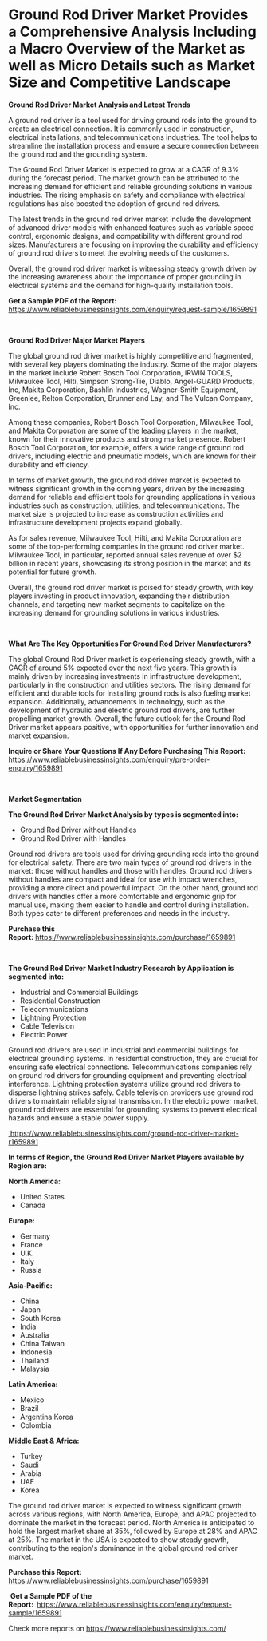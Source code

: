 <p><h1>Ground Rod Driver Market Provides a Comprehensive Analysis Including a Macro Overview of the Market as well as Micro Details such as Market Size and Competitive Landscape</h1></p><p><strong>Ground Rod Driver Market Analysis and Latest Trends</strong></p>
<p><p>A ground rod driver is a tool used for driving ground rods into the ground to create an electrical connection. It is commonly used in construction, electrical installations, and telecommunications industries. The tool helps to streamline the installation process and ensure a secure connection between the ground rod and the grounding system.</p><p>The Ground Rod Driver Market is expected to grow at a CAGR of 9.3% during the forecast period. The market growth can be attributed to the increasing demand for efficient and reliable grounding solutions in various industries. The rising emphasis on safety and compliance with electrical regulations has also boosted the adoption of ground rod drivers.</p><p>The latest trends in the ground rod driver market include the development of advanced driver models with enhanced features such as variable speed control, ergonomic designs, and compatibility with different ground rod sizes. Manufacturers are focusing on improving the durability and efficiency of ground rod drivers to meet the evolving needs of the customers.</p><p>Overall, the ground rod driver market is witnessing steady growth driven by the increasing awareness about the importance of proper grounding in electrical systems and the demand for high-quality installation tools.</p></p>
<p><strong>Get a Sample PDF of the Report:&nbsp;</strong> <a href="https://www.reliablebusinessinsights.com/enquiry/request-sample/1659891">https://www.reliablebusinessinsights.com/enquiry/request-sample/1659891</a></p>
<p>&nbsp;</p>
<p><strong>Ground Rod Driver Major Market Players</strong></p>
<p><p>The global ground rod driver market is highly competitive and fragmented, with several key players dominating the industry. Some of the major players in the market include Robert Bosch Tool Corporation, IRWIN TOOLS, Milwaukee Tool, Hilti, Simpson Strong-Tie, Diablo, Angel-GUARD Products, Inc, Makita Corporation, Bashlin Industries, Wagner-Smith Equipment, Greenlee, Relton Corporation, Brunner and Lay, and The Vulcan Company, Inc. </p><p>Among these companies, Robert Bosch Tool Corporation, Milwaukee Tool, and Makita Corporation are some of the leading players in the market, known for their innovative products and strong market presence. Robert Bosch Tool Corporation, for example, offers a wide range of ground rod drivers, including electric and pneumatic models, which are known for their durability and efficiency.</p><p>In terms of market growth, the ground rod driver market is expected to witness significant growth in the coming years, driven by the increasing demand for reliable and efficient tools for grounding applications in various industries such as construction, utilities, and telecommunications. The market size is projected to increase as construction activities and infrastructure development projects expand globally.</p><p>As for sales revenue, Milwaukee Tool, Hilti, and Makita Corporation are some of the top-performing companies in the ground rod driver market. Milwaukee Tool, in particular, reported annual sales revenue of over $2 billion in recent years, showcasing its strong position in the market and its potential for future growth.</p><p>Overall, the ground rod driver market is poised for steady growth, with key players investing in product innovation, expanding their distribution channels, and targeting new market segments to capitalize on the increasing demand for grounding solutions in various industries.</p></p>
<p>&nbsp;</p>
<p><strong>What Are The Key Opportunities For Ground Rod Driver Manufacturers?</strong></p>
<p><p>The global Ground Rod Driver market is experiencing steady growth, with a CAGR of around 5% expected over the next five years. This growth is mainly driven by increasing investments in infrastructure development, particularly in the construction and utilities sectors. The rising demand for efficient and durable tools for installing ground rods is also fueling market expansion. Additionally, advancements in technology, such as the development of hydraulic and electric ground rod drivers, are further propelling market growth. Overall, the future outlook for the Ground Rod Driver market appears positive, with opportunities for further innovation and market expansion.</p></p>
<p><strong>Inquire or Share Your Questions If Any Before Purchasing This Report:</strong> <a href="https://www.reliablebusinessinsights.com/enquiry/pre-order-enquiry/1659891">https://www.reliablebusinessinsights.com/enquiry/pre-order-enquiry/1659891</a></p>
<p>&nbsp;</p>
<p><strong>Market Segmentation</strong></p>
<p><strong>The Ground Rod Driver Market Analysis by types is segmented into:</strong></p>
<p><ul><li>Ground Rod Driver without Handles</li><li>Ground Rod Driver with Handles</li></ul></p>
<p><p>Ground rod drivers are tools used for driving grounding rods into the ground for electrical safety. There are two main types of ground rod drivers in the market: those without handles and those with handles. Ground rod drivers without handles are compact and ideal for use with impact wrenches, providing a more direct and powerful impact. On the other hand, ground rod drivers with handles offer a more comfortable and ergonomic grip for manual use, making them easier to handle and control during installation. Both types cater to different preferences and needs in the industry.</p></p>
<p><strong>Purchase this Report:&nbsp;</strong><a href="https://www.reliablebusinessinsights.com/purchase/1659891">https://www.reliablebusinessinsights.com/purchase/1659891</a></p>
<p>&nbsp;</p>
<p><strong>The Ground Rod Driver Market Industry Research by Application is segmented into:</strong></p>
<p><ul><li>Industrial and Commercial Buildings</li><li>Residential Construction</li><li>Telecommunications</li><li>Lightning Protection</li><li>Cable Television</li><li>Electric Power</li></ul></p>
<p><p>Ground rod drivers are used in industrial and commercial buildings for electrical grounding systems. In residential construction, they are crucial for ensuring safe electrical connections. Telecommunications companies rely on ground rod drivers for grounding equipment and preventing electrical interference. Lightning protection systems utilize ground rod drivers to disperse lightning strikes safely. Cable television providers use ground rod drivers to maintain reliable signal transmission. In the electric power market, ground rod drivers are essential for grounding systems to prevent electrical hazards and ensure a stable power supply.</p></p>
<p><a href="https://www.reliablebusinessinsights.com/ground-rod-driver-market-r1659891">&nbsp;https://www.reliablebusinessinsights.com/ground-rod-driver-market-r1659891</a></p>
<p><strong>In terms of Region, the Ground Rod Driver Market Players available by Region are:</strong></p>
<p>
    <p> <strong> North America: </strong>
        <ul>
            <li>United States</li>
            <li>Canada</li>
        </ul>
        </p> 
    <p> <strong> Europe: </strong>
        <ul>
            <li>Germany</li>
            <li>France</li>
            <li>U.K.</li>
            <li>Italy</li>
            <li>Russia</li>
        </ul>
        </p> 
    <p> <strong> Asia-Pacific: </strong>
        <ul>
            <li>China</li>
            <li>Japan</li>
            <li>South Korea</li>
            <li>India</li>
            <li>Australia</li>
            <li>China Taiwan</li>
            <li>Indonesia</li>
            <li>Thailand</li>
            <li>Malaysia</li>
        </ul>
        </p> 
    <p> <strong> Latin America: </strong>
        <ul>
            <li>Mexico</li>
            <li>Brazil</li>
            <li>Argentina Korea</li>
            <li>Colombia</li>
        </ul>
        </p> 
    <p> <strong> Middle East & Africa: </strong>
        <ul>
            <li>Turkey</li>
            <li>Saudi</li>
            <li>Arabia</li>
            <li>UAE</li>
            <li>Korea</li>
        </ul>
    </p>
    </p>
<p><p>The ground rod driver market is expected to witness significant growth across various regions, with North America, Europe, and APAC projected to dominate the market in the forecast period. North America is anticipated to hold the largest market share at 35%, followed by Europe at 28% and APAC at 25%. The market in the USA is expected to show steady growth, contributing to the region's dominance in the global ground rod driver market.</p></p>
<p><strong>Purchase this Report: </strong><a href="https://www.reliablebusinessinsights.com/purchase/1659891">https://www.reliablebusinessinsights.com/purchase/1659891</a></p>
<p>&nbsp;<strong>Get a Sample PDF of the Report:&nbsp;&nbsp;</strong><a href="https://www.reliablebusinessinsights.com/enquiry/request-sample/1659891">https://www.reliablebusinessinsights.com/enquiry/request-sample/1659891</a></p>
<p><strong></strong></p>
<p>Check more reports on <a href="https://www.reliablebusinessinsights.com/">https://www.reliablebusinessinsights.com/</a></p>